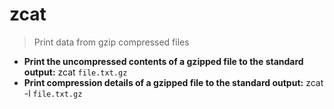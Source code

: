 # zcat
> Print data from gzip compressed files
- **Print the uncompressed contents of a gzipped file to the standard output:**
zcat `file.txt.gz`
- **Print compression details of a gzipped file to the standard output:**
zcat -l `file.txt.gz`
